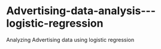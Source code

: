 # Advertising-data-analysis---logistic-regression
Analyzing Advertising data using logistic regression
